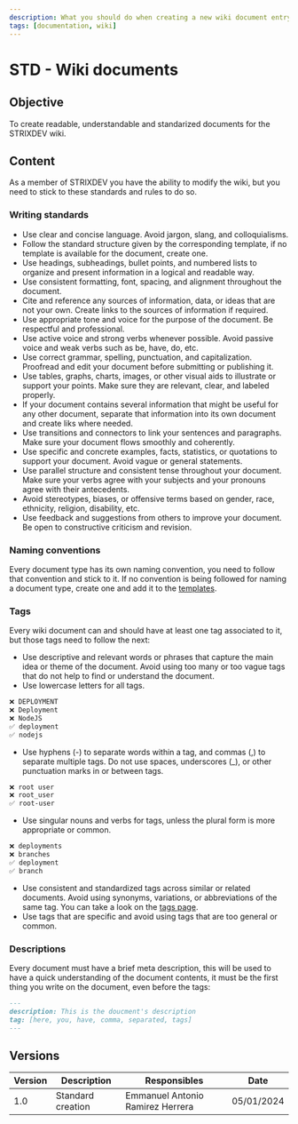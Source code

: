 ```yaml
---
description: What you should do when creating a new wiki document entry.
tags: [documentation, wiki]
---
```


# STD - Wiki documents

## Objective

To create readable, understandable and standarized documents for the STRIXDEV wiki.

## Content

As a member of STRIXDEV you have the ability to modify the wiki, but you need to stick to these standards and rules to do so.

### Writing standards

- Use clear and concise language. Avoid jargon, slang, and colloquialisms.
- Follow the standard structure given by the corresponding template, if no template is available for the document, create one.
- Use headings, subheadings, bullet points, and numbered lists to organize and present information in a logical and readable way.
- Use consistent formatting, font, spacing, and alignment throughout the document.
- Cite and reference any sources of information, data, or ideas that are not your own. Create links to the sources of information if required.
- Use appropriate tone and voice for the purpose of the document. Be respectful and professional.
- Use active voice and strong verbs whenever possible. Avoid passive voice and weak verbs such as be, have, do, etc.
- Use correct grammar, spelling, punctuation, and capitalization. Proofread and edit your document before submitting or publishing it.
- Use tables, graphs, charts, images, or other visual aids to illustrate or support your points. Make sure they are relevant, clear, and labeled properly.
- If your document contains several information that might be useful for any other document, separate that information into its own document and create liks where needed.
- Use transitions and connectors to link your sentences and paragraphs. Make sure your document flows smoothly and coherently.
- Use specific and concrete examples, facts, statistics, or quotations to support your document. Avoid vague or general statements.
- Use parallel structure and consistent tense throughout your document. Make sure your verbs agree with your subjects and your pronouns agree with their antecedents.
- Avoid stereotypes, biases, or offensive terms based on gender, race, ethnicity, religion, disability, etc.
- Use feedback and suggestions from others to improve your document. Be open to constructive criticism and revision.

### Naming conventions

Every document type has its own naming convention, you need to follow that convention and stick to it. If no convention is being followed for naming a document type, create one and add it to the [templates](/docs/category/templates).

### Tags

Every wiki document can and should have at least one tag associated to it, but those tags need to follow the next:

- Use descriptive and relevant words or phrases that capture the main idea or theme of the document. Avoid using too many or too vague tags that do not help to find or understand the document.
- Use lowercase letters for all tags.
```txt title="Examples"
❌ DEPLOYMENT
❌ Deployment
❌ NodeJS
✅ deployment
✅ nodejs
```
- Use hyphens (-) to separate words within a tag, and commas (,) to separate multiple tags. Do not use spaces, underscores (_), or other punctuation marks in or between tags.
```txt title="Examples"
❌ root user
❌ root_user
✅ root-user
```
- Use singular nouns and verbs for tags, unless the plural form is more appropriate or common.
```txt title="Examples"
❌ deployments
❌ branches
✅ deployment
✅ branch
```
- Use consistent and standardized tags across similar or related documents. Avoid using synonyms, variations, or abbreviations of the same tag. You can take a look on the [tags page](/docs/tags).
- Use tags that are specific and avoid using tags that are too general or common.

### Descriptions

Every document must have a brief meta description, this will be used to have a quick understanding of the document contents, it must be the first thing you write on the document, even before the tags:
```md
---
description: This is the doucment's description
tag: [here, you, have, comma, separated, tags]
---
```

## Versions

| Version | Description       | Responsibles                     | Date       |
|---------|-------------------|----------------------------------|------------|
| 1.0     | Standard creation | Emmanuel Antonio Ramirez Herrera | 05/01/2024 |